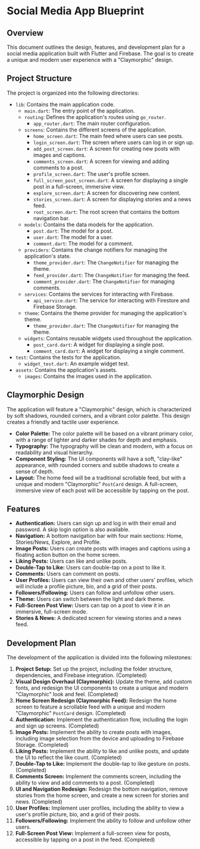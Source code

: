 # Social Media App Blueprint

## Overview

This document outlines the design, features, and development plan for a social media application built with Flutter and Firebase. The goal is to create a unique and modern user experience with a "Claymorphic" design.

## Project Structure

The project is organized into the following directories:

- `lib`: Contains the main application code.
  - `main.dart`: The entry point of the application.
  - `routing`: Defines the application's routes using `go_router`.
    - `app_router.dart`: The main router configuration.
  - `screens`: Contains the different screens of the application.
    - `home_screen.dart`: The main feed where users can see posts.
    - `login_screen.dart`: The screen where users can log in or sign up.
    - `add_post_screen.dart`: A screen for creating new posts with images and captions.
    - `comments_screen.dart`: A screen for viewing and adding comments to a post.
    - `profile_screen.dart`: The user's profile screen.
    - `full_screen_post_screen.dart`: A screen for displaying a single post in a full-screen, immersive view.
    - `explore_screen.dart`: A screen for discovering new content.
    - `stories_screen.dart`: A screen for displaying stories and a news feed.
    - `root_screen.dart`: The root screen that contains the bottom navigation bar.
  - `models`: Contains the data models for the application.
    - `post.dart`: The model for a post.
    - `user.dart`: The model for a user.
    - `comment.dart`: The model for a comment.
  - `providers`: Contains the change notifiers for managing the application's state.
    - `theme_provider.dart`: The `ChangeNotifier` for managing the theme.
    - `feed_provider.dart`: The `ChangeNotifier` for managing the feed.
    - `comment_provider.dart`: The `ChangeNotifier` for managing comments.
  - `services`: Contains the services for interacting with Firebase.
    - `api_service.dart`: The service for interacting with Firestore and Firebase Storage.
  - `theme`: Contains the theme provider for managing the application's theme.
    - `theme_provider.dart`: The `ChangeNotifier` for managing the theme.
  - `widgets`: Contains reusable widgets used throughout the application.
    - `post_card.dart`: A widget for displaying a single post.
    - `comment_card.dart`: A widget for displaying a single comment.
- `test`: Contains the tests for the application.
  - `widget_test.dart`: An example widget test.
- `assets`: Contains the application's assets.
  - `images`: Contains the images used in the application.

## Claymorphic Design

The application will feature a "Claymorphic" design, which is characterized by soft shadows, rounded corners, and a vibrant color palette. This design creates a friendly and tactile user experience.

- **Color Palette:** The color palette will be based on a vibrant primary color, with a range of lighter and darker shades for depth and emphasis.
- **Typography:** The typography will be clean and modern, with a focus on readability and visual hierarchy.
- **Component Styling:** The UI components will have a soft, "clay-like" appearance, with rounded corners and subtle shadows to create a sense of depth.
- **Layout:** The home feed will be a traditional scrollable feed, but with a unique and modern "Claymorphic" `PostCard` design. A full-screen, immersive view of each post will be accessible by tapping on the post.

## Features

- **Authentication:** Users can sign up and log in with their email and password. A skip login option is also available.
- **Navigation:** A bottom navigation bar with four main sections: Home, Stories/News, Explore, and Profile.
- **Image Posts:** Users can create posts with images and captions using a floating action button on the home screen.
- **Liking Posts:** Users can like and unlike posts.
- **Double-Tap to Like:** Users can double-tap on a post to like it.
- **Comments:** Users can comment on posts.
- **User Profiles:** Users can view their own and other users' profiles, which will include a profile picture, bio, and a grid of their posts.
- **Followers/Following:** Users can follow and unfollow other users.
- **Theme:** Users can switch between the light and dark theme.
- **Full-Screen Post View:** Users can tap on a post to view it in an immersive, full-screen mode.
- **Stories & News:** A dedicated screen for viewing stories and a news feed.

## Development Plan

The development of the application is divided into the following milestones:

1.  **Project Setup:** Set up the project, including the folder structure, dependencies, and Firebase integration. (Completed)
2.  **Visual Design Overhaul (Claymorphic):** Update the theme, add custom fonts, and redesign the UI components to create a unique and modern "Claymorphic" look and feel. (Completed)
3.  **Home Screen Redesign (Claymorphic Feed):** Redesign the home screen to feature a scrollable feed with a unique and modern "Claymorphic" `PostCard` design. (Completed)
4.  **Authentication:** Implement the authentication flow, including the login and sign up screens. (Completed)
5.  **Image Posts:** Implement the ability to create posts with images, including image selection from the device and uploading to Firebase Storage. (Completed)
6.  **Liking Posts:** Implement the ability to like and unlike posts, and update the UI to reflect the like count. (Completed)
7.  **Double-Tap to Like:** Implement the double-tap to like gesture on posts. (Completed)
8.  **Comments Screen:** Implement the comments screen, including the ability to view and add comments to a post. (Completed)
9.  **UI and Navigation Redesign:** Redesign the bottom navigation, remove stories from the home screen, and create a new screen for stories and news. (Completed)
10. **User Profiles:** Implement user profiles, including the ability to view a user's profile picture, bio, and a grid of their posts.
11. **Followers/Following:** Implement the ability to follow and unfollow other users.
12. **Full-Screen Post View:** Implement a full-screen view for posts, accessible by tapping on a post in the feed. (Completed)
